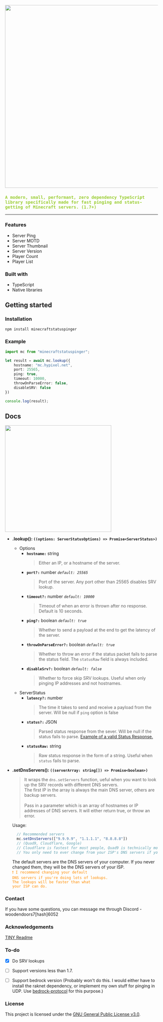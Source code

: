 

<div align="center">
  <img src="https://papers.floppa.hair/mcstatuspinger/mcblock.png"  width="600" border="0px"/>
</div>

<h3><code style="color : yellowgreen">A modern, small, performant, zero dependency TypeScript library specifically made for fast pinging and status-getting of Minecraft servers. (1.7+)</code></h3>
<hr>


### Features

- Server Ping
- Server MOTD
- Server Thumbnail
- Server Version
- Player Count
- Player List


### Built with

- TypeScript
- Native libraries

## Getting started


### Installation

```bat
npm install minecraftstatuspinger
```

### Example
```typescript
import mc from "minecraftstatuspinger";

let result = await mc.lookup({
    hostname: "mc.hypixel.net",
    port: 25565,
    ping: true,
    timeout: 10000,
    throwOnParseError: false,
    disableSRV: false
})

console.log(result);
```


## Docs

<img src="https://papers.floppa.hair/mcstatuspinger/pleasestar.png" width="350">

* <b>.lookup(): `((options: ServerStatusOptions) => Promise<ServerStatus>)`</b>
  * Options
    * <b>`hostname:`</b> string
      > Either an IP, or a hostname of the server.
    * <b>`port?:`</b> number <i> `default: 25565`</i>
      > Port of the server. Any port other than 25565 disables SRV lookup.
    * <b>`timeout?:`</b> number <i>`default: 10000`</i>
      > Timeout of when an error is thrown after no response. Default is 10 seconds.
    * <b>`ping?:`</b> boolean <i>`default: true`</i>
      > Whether to send a payload at the end to get the latency of the server. 
    * <b>`throwOnParseError?:`</b> boolean <i>`default: true`</i>
      > Whether to throw an error if the status packet fails to parse the status field. The `statusRaw` field is always    included.
    * <b>`disableSrv?:`</b> boolean <i>`default: false`</i>
      > Whether to force skip SRV lookups. Useful when only pinging IP addresses and not hostnames.
  * ServerStatus
    * <b>`latency?:`</b> number
      > The time it takes to send and receive a payload from the server. Will be null if `ping` option is false
    * <b>`status?:`</b> JSON
      > Parsed status response from the sever. Will be null if the status fails to parse. <a href="https://wiki.vg/Server_List_Ping">Example of a valid Status Response.</a>
    * <b>`statusRaw:`</b> string
      > Raw status response in the form of a string. Useful when `status` fails to parse.

* <b>.setDnsServers(): `((serverArray: string[]) => Promise<boolean>)`</b>
  > It wraps the `dns.setServers` function, ueful when you want to look up the SRV records with different DNS servers. <br>
    The first IP in the array is always the main DNS server, others are backup servers. <br><br>
    Pass in a parameter which is an array of hostnames or IP addresses of DNS servers. It will either return true, or throw an error. 
  
  
  Usage:
  ```js
    // Recommended servers
    mc.setDnsServers(["9.9.9.9", "1.1.1.1", "8.8.8.8"])
    // (Quad9, Cloudflare, Google)
    // Cloudflare is fastest for most people, Quad9 is technically most private. Change order to fit your priorities.
    // You only need to ever change from your ISP's DNS servers if you do tons of lookups.
  ```
  The default servers are the DNS servers of your computer. If you never changed them, they will be the DNS servers of your ISP.<br>
  <code style="color : darkorange">❗ I recommend changing your default DNS servers if you're doing lots of lookups.</code><br>
  <code style="color : darkorange">The lookups will be faster than what your ISP can do.</code>




### Contact

If you have some questions, you can message me through Discord - woodendoors7[hash]6052 

### Acknowledgements

[TINY Readme](https://gist.github.com/noperator/4eba8fae61a23dc6cb1fa8fbb9122d45)


### To-do

- [x] Do SRV lookups
- [ ] Support versions less than 1.7.
- [ ] Support bedrock version (Probably won't do this. I would either have to install the raknet dependency, or implement my own stuff for pinging in UDP. Use [bedrock-protocol](https://github.com/PrismarineJS/bedrock-protocol) for this purpose.)


### License

This project is licensed under the [GNU General Public License v3.0](LICENSE).
